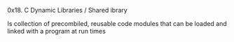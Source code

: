 0x18. C
Dynamic Libraries / Shared ibrary

Is collection of precombiled, reusable code modules that can be loaded and linked with a program at run times
